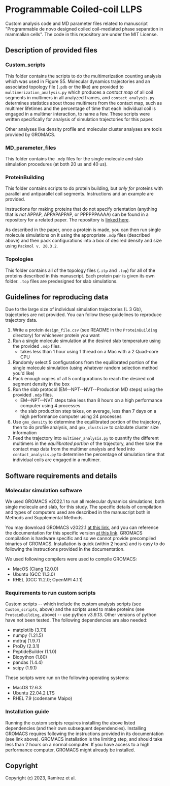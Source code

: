 Programmable Coiled-coil LLPS
==============================
Custom analysis code and MD parameter files related to manuscript "Programmable de novo designed coiled coil-mediated phase separation in mammalian cells". The code in this repository are under the MIT License.

## Description of provided files

### Custom\_scripts
This folder contains the scripts to do the multimerization counting analysis which was used in Figure S5. Molecular dynamics trajectories and an associated topology file (`.pdb` or the like) are provided to `multimerization_analysis.py` which produces a *contact map* of all coil segments in multimers in all analyzed frames, and `contact_analysis.py` determines statistics about those multimers from the contact map, such as multimer lifetimes and the percentage of time that each individual coil is engaged in a multimer interaction, to name a few. These scripts were written specifically for analysis of simulation trajectories for this paper.

Other analyses like density profile and molecular cluster analyses are tools provided by GROMACS. 

### MD\_parameter\_files
This folder contains the `.mdp` files for the single molecule and slab simulation procedures (at both 20 us and 40 us).

### ProteinBuilding
This folder contains scripts to do protein building, but *only for* proteins with parallel and antiparallel coil segments. Instructions and an example are provided. 

Instructions for making proteins that do not specify orientation (anything that is *not* APPAP, APPAPAPPAP, or PPPPPPAAAA) can be found in a repository for a related paper. The repository is [linked here](https://github.com/dora1300/cc_llps_framework).

As described in the paper, once a protein is made, you can then run single molecule simulations on it using the appropriate `.mdp` files (described above) and then pack configurations into a box of desired density and size using `Packmol v. 20.3.2`.

### Topologies
This folder contains all of the topology files (`.itp` and `.top`) for all of the proteins described in this manuscript. Each protein pair is given its own folder. `.top` files are predesigned for slab simulations.  


## Guidelines for reproducing data
Due to the large size of individual simulation trajectories (&#076; 3 Gb), trajectories are not provided. You can follow these guidelines to reproduce trajectory data.
1. Write a protein `design_file.csv` (see README in the `ProteinBuilding` directory) for whichever protein you want
2. Run a single molecule simulation at the desired slab temperature using the provided `.mdp` files. 
    - takes less than 1 hour using 1 thread on a Mac with a 2 Quad-core CPU
3. Randomly select 5 configurations from the equilibrated portion of the single molecule simulation (using whatever random selection method you'd like)
4. Pack enough copies of all 5 configurations to reach the desired coil segment density in the box
5. Run the slab protocol (EM--NPT--NVT--Production MD steps) using the provided `.mdp` files.
    - EM--NPT--NVT steps take less than 8 hours on a high performance computer using 4 processes
    - the slab production step takes, on average, less than 7 days on a high performance computer using 24 processes
6. Use `gmx_density` to determine the equilibrated portion of the trajectory, then to do profile analysis, and `gmx_clustsize` to calculate cluster size information
7. Feed the trajectory into `multimer_analysis.py` to quantify the different multimers in the *equilibrated portion* of the trajectory, and then take the contact map data from the multimer analysis and feed into `contact_analysis.py` to determine the percentage of simulation time that individual coils are engaged in a multimer.


## Software requirements and details

### Molecular simulation software
We used GROMACS v2022.1 to run all molecular dynamics simulations, both single molecule and slab, for this study. The specific details of compilation and types of computers used are described in the manuscript both in Methods and Supplemental Methods. 

You may download GROMACS v2022.1 [at this link](https://manual.gromacs.org/2022.1/download.html), and you can reference the documentation for this specific version [at this link](https://manual.gromacs.org/2022.1/index.html). GROMACS compilation is hardware specific and so we cannot provide precompiled binaries of GROMACS. Installation is quick (within 2 hours) and is easy to do following the instructions provided in the documentation.

We used following compilers were used to compile GROMACS:
- MacOS (Clang 12.0.0)
- Ubuntu (GCC 11.3.0)
- RHEL (GCC 11.2.0; OpenMPI 4.1.1)


### Requirements to run custom scripts
Custom scripts -- which include the custom analysis scripts (see `Custom_scripts`, above) and the scripts used to make proteins (see `ProteinBuilding`, above) -- use python v3.9.13. Other versions of python have not been tested. The following dependencies are also needed:
- matplotlib (3.7.1)
- numpy (1.21.5)
- mdtraj (1.9.7)
- ProDy (2.3.1)
- PeptideBuilder (1.1.0)
- Biopython (1.80)
- pandas (1.4.4)
- scipy (1.9.1)

These scripts were run on the following operating systems:
- MacOS 12.6.3
- Ubuntu 22.04.2 LTS
- RHEL 7.9 (codename Maipo)


### Installation guide
Running the custom scripts requires installing the above listed dependencies (and their own subsequent dependencies). Installing GROMACS requires following the instructions provided in its documentation (see link above). GROMACS installation is the limiting step, and should take less than 2 hours on a normal computer. If you have access to a high performance computer, GROMACS might already be installed.


## Copyright

Copyright (c) 2023, Ramirez et al.
